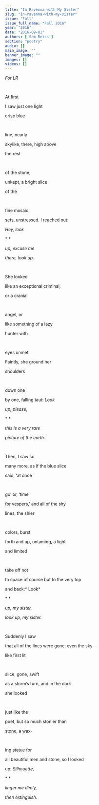 ```yaml
---
title: "In Ravenna with My Sister"
slug: "in-ravenna-with-my-sister"
issue: "Fall"
issue_full_name: "Fall 2016"
year: "2016"
date: "2016-09-01"
authors: ['Sam Reiss']
section: "poetry"
audio: []
main_image: ""
banner_image: ""
images: []
videos: []
---
```

*For LR*

  

 At first

 I saw just one light

 crisp blue

  

 line, nearly

 skylike, there, high above

 the rest

  

 of the stone,

 unkept, a bright slice

 of the

  

 fine mosaic

 sets, unstressed. I reached out:

 *Hey, look*

 * *

 *up, excuse me*

 *there, look up.*

  

 She looked

 like an exceptional criminal,

 or a cranial

  

 angel, or

 like something of a lazy

 hunter with

  

 eyes unmet.

 Faintly, she ground her

 shoulders

  

 down one

 by one, falling taut: *Look*

 *up, please,*

 * *

 *this is a very rare*

 *picture of the earth.*

  

 Then, I saw so

 many more, as if the blue slice

 said, ‘at once

  

 go’ or, ‘time

 for vespers,’ and all of the shy

 lines, the shier

  

 colors, burst

 forth and up, untaming, a light

 and limited

  

 take off not

 to space of course but to the very top

 and back:* Look*

 * *

 *up, my sister,*

 *look up, my sister.*

  

 Suddenly I saw

 that all of the lines were gone, even the sky-

 like first lit

  

 slice, gone, swift

 as a storm’s turn, and in the dark

 she looked

  

 just like the

 poet, but so much stonier than

 stone, a wax-

  

 ing statue for

 all beautiful men and stone, so I looked

 up: *Silhouette,*

 * *

 *linger me dimly,*

 *then extinguish.*

